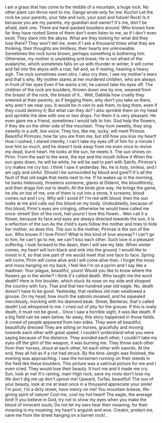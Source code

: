 I am a grass that has come to the middle of a mountain, a huge rock. 
No other plant can thrive next to me.
Gange wrote only for me: Kucho! Let the rock be your parents, your fate and luck, your past and future!
Rock! Is it because you are my parents, my guardian and owner?
It's me, don't be afraid, dark one.
There are hard-packed boulders around. 
Who knows how far they have rooted
Some of them don't even listen to me, as if I don't even exist; They stare into the abyss. 
What are they looking for
what did they lose there?
They won't tell me, even if I ask a thousand times
what they are thinking, their thoughts are limitless, their hearts are unknowable. 
Sometimes the rock turns brown, perhaps something is bothering him. 
Otherwise, my mother is unyielding and brave; He is not afraid of the avalanche, which sometimes falls on us with thunder in winter, it will come and fall into the abyss with a roar, fall and, as if resting, heaving a heavy sigh. 
The rock sometimes even stirs. 
I also cry then, I see my mother's tears and that's why. 
My mother stares at her murdered children, who are always in front of her eyes
Even if he wants a lot, he cannot take his eyes off. 
The children of the rock are boulders, thrown down one by one, weaned from the breast of the rock, the breast of it...
Well, Dablida how cruelly they sneered at their parents, as if begging them, why don't you take us there, why aren't we near you. 
It would be in vain to ask them, to beg them, even if they could destroy it; But what can they do?
I also sprinkle them on my head and sprinkle the dew with one or two drops. 
For them it is very pleasant.
He even gave me a friend, sometimes I would talk to him. 
God help the flowers, if they die on the other side of the mountain. 
They hum sweetly, they sing sweetly in a soft, low voice; 
They too, like me, lucky, will meet Pirimze. 
Beautiful Pirimzev, how far you are from me, but still how you kiss my heart!
How I rushed, I stared intently, I can't take my eyes off of him for a minute
I love him so much, and he doesn't look away from me even once to revive my dead, burnt heart. He looks at the sun, he meets it. 
The sun shines on Pirim. 
From the east to the west, the eye and the mouth follow it
When the sun goes down, he will be white, he will be sad to part with Satrfo. 
Pirimze's cry makes me cry too. 
I think I saw it yesterday. 
No, he is holy, sinless, and I am ugly and sinful. 
Should I be surrounded by blood and gore?! 
It's all the fault of that old eagle that nests next to me. 
If he wakes up in the morning, he barks hideously, threatens someone, glares at Diderot, the bloodthirsty, and then drags him out to death; All the birds give way. 
He brings the game, he sits on top of me, one of them is cut into a stone, it screams, blood comes out and I cry. 
Why will I avoid it? 
I'm red with blood, then the sun looks at me and calls out this blood on my body. 
Undoubtedly, because of this blood, Pirim's eyes are cringing, otherwise he would have called me once: street! Son of the rock, hail yours!
I love this flower...
Men call it a flower, because its face and eyes are always directed towards the sun, it is a reflection of the sun
As the child's eyes follow the mother and tries to hide her mother, so does this. 
The sun is the mother, Pirimze is the son of the sun.
Who knows if I love Pirim? 
What is this kind of love anyway? I can't go to him, he can't go to me, we can't kiss each other. 
Such love is a pleasant suffering. 
I look forward to the dawn, then I will see my fate. 
When winter comes, my heart will turn black and sink into the ground. 
I would like to invest in it, so that one part of me would meet that one face to face. 
Spring will come, Pirim will come alive and I will come alive then. 
I forget the moss and moss hanging on my back, I feel like I'm on a pyrim and I say like a madman: Your plague, beautiful, yours!
Would you like to know where the flowers go in the winter? 
I think it's called death. 
Who taught me the word death? 
Here is this boulder, which stuck its nose on my side and stopped the country with fury. That and that two hundred year old eagle. 
No, death doesn't have to be good. 
Yesterday, that restless old man swallowed a grouse. On my head, how much the sabrolo moaned, and he squealed mercilessly, mocking with his diamond beak.
Street, Benterav, that's called death! Lod whispered to me. 
I cried out of pity for the grouse.
If this is really death, it must not be good...
Once I saw a horrible sight, it was like death. 
If a big field can be seen below, far away, this story happened in those fields. 
A crowd of people appeared from two sides. 
They were all beautiful, beautifully dressed
They are sitting on horses, gracefully and moving towards each other with great speed.
I couldn't understand what you were saying because of the distance. 
They avoided each other, I couldn't take my eyes off the glint of the weapon, it was burning me. 
They throw each other from their horses, shout at each other, hit each other with swords.
At the end, they all hid as if a riot had struck. 
By the time Janghi was finished, the evening was approaching. 
I saw the horsemen running on their steeds in the field like these boulders. 
This picture was a satirical picture for me and I even cried. 
They would lose their beauty. 
It hurt me and it made me cry.
Sun, look at me! 
It's raining, man! 
High rock, save my roots
don't lose my life
don't dig me up
don't uproot me!
Upward, Turfav, beautiful! 
The sun of your beauty, look at me at least once in a thousand
appreciate your smile! 
I'm poor, I'm a dirty street, have mercy on me! 
You mountain breeze, life-giving spirit of nature! 
Cool me, cool my hot heart!
The eagle, the average bird! 
If you believe in God, try not to show my eyes when you make the blood of innocent souls; Do not let my ears hear their moaning, for their moaning is my moaning, my heart's anguish and woe. 
Creator, protect me, save me from the street hanging on a barren rock!..
